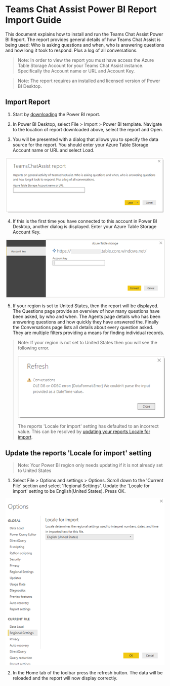 # Teams Chat Assist Power BI Report Import Guide

This document explains how to install and run the Teams Chat Assist Power BI Report. The report provides general details of how Teams Chat Assist is being used: Who is asking questions and when, who is answering questions and how long it took to respond. Plus a log of all conversations.

> Note: In order to view the report you must have access the Azure Table Storage Account for your Teams Chat Assist instance. Specifically the Account name or URL and Account Key.

> Note: The report requires an installed and licensed version of Power BI Desktop.

## Import Report

1. Start by [downloading](http://docs.modalitysoftware.com/TeamsChatAssist/images/TeamsChatAssistReport.pbit) the Power BI report.

2. In Power BI Desktop, select File > Import > Power BI template. Navigate to the location of report downloaded above, select the report and Open.

3. You will be presented with a dialog that allows you to specify the data source for the report. You should enter your Azure Table Storage Account name or URL and select Load.

![AzureTableStorageAccount](images/powerBiAzureTableStorageAccount.png)

4. If this is the first time you have connected to this account in Power BI Desktop, another dialog is displayed. Enter your Azure Table Storage Account Key.

![AzureTableStorageAccountKey](images/powerBiAzureTableStorageAccountKey.png)

5. If your region is set to United States, then the report will be displayed. The Questions page provide an overview of how many questions have been asked, by who and when. The Agents page details who has been answering questions and how quickly they have answered the. Finally the Conversations page lists all details about every question asked. They are multiple filters providing a means for finding individual records.

> Note: If your region is not set to United States then you will see the following error.
>
> ![DateTimeParseError](images/powerBiDateTimeParseError.png)
>
> The reports 'Locale for import' setting has defaulted to an incorrect value. This can be resolved by [updating your reports Locale for import](#Update-the-reports-Locale-for-import-setting).

## Update the reports 'Locale for import' setting

> Note: Your Power BI region only needs updating if it is not already set to United States

1. Select File > Options and settings > Options. Scroll down to the 'Current File' section and select 'Regional Settings'. Update the 'Locale for import' setting to be English(United States). Press OK.

![UpdateLocale](images/powerBiUpdateLocale.png)

2. In the Home tab of the toolbar press the refresh button. The data will be reloaded and the report will now display correctly.
